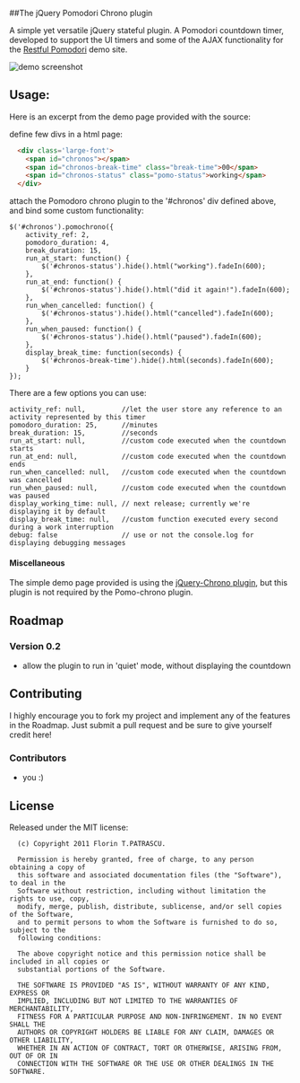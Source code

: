 ##The jQuery Pomodori Chrono plugin

A simple yet versatile jQuery stateful plugin. A Pomodori countdown timer, developed to support the UI timers and some of the AJAX functionality for the [Restful Pomodori](http://restfulpomodori.herokuapp.com) demo site.

![demo screenshot](https://github.com/florinpatrascu/pomo-chrono/raw/master/images/demo-screen.png)

## Usage:

Here is an excerpt from the demo page provided with the source:

define few divs in a html page:

````html
  <div class='large-font'>
    <span id="chronos"></span>
    <span id="chronos-break-time" class="break-time">00</span>
    <span id="chronos-status" class="pomo-status">working</span>
  </div>
````

attach the Pomodoro chrono plugin to the '#chronos' div defined above, and bind some custom functionality:  

    $('#chronos').pomochrono({
        activity_ref: 2,
        pomodoro_duration: 4,
        break_duration: 15,
        run_at_start: function() {
            $('#chronos-status').hide().html("working").fadeIn(600);
        },
        run_at_end: function() {
            $('#chronos-status').hide().html("did it again!").fadeIn(600);
        },
        run_when_cancelled: function() {
            $('#chronos-status').hide().html("cancelled").fadeIn(600);
        },
        run_when_paused: function() {
            $('#chronos-status').hide().html("paused").fadeIn(600);
        },
        display_break_time: function(seconds) {
            $('#chronos-break-time').hide().html(seconds).fadeIn(600);
        }
    }); 


There are a few options you can use:

    activity_ref: null,         //let the user store any reference to an activity represented by this timer
    pomodoro_duration: 25,      //minutes
    break_duration: 15,         //seconds
    run_at_start: null,         //custom code executed when the countdown starts
    run_at_end: null,           //custom code executed when the countdown ends
    run_when_cancelled: null,   //custom code executed when the countdown was cancelled
    run_when_paused: null,      //custom code executed when the countdown was paused
    display_working_time: null, // next release; currently we're displaying it by default
    display_break_time: null,   //custom function executed every second during a work interruption
    debug: false                // use or not the console.log for displaying debugging messages

#### Miscellaneous


The simple demo page provided is using the [jQuery-Chrono plugin](https://github.com/avk/jQuery-Chrono/tree/ecab45b09a674c3962e3c46e5e3f5467334b5d2a), but this plugin is not required by the Pomo-chrono plugin.

## Roadmap

### Version 0.2
- allow the plugin to run in 'quiet' mode, without displaying the countdown

## Contributing

I highly encourage you to fork my project and implement any of the features in the Roadmap. Just submit a pull request and be sure to give yourself credit here!

### Contributors
- you :)

License
-------
Released under the MIT license:

      (c) Copyright 2011 Florin T.PATRASCU.

      Permission is hereby granted, free of charge, to any person obtaining a copy of 
      this software and associated documentation files (the "Software"), to deal in the
      Software without restriction, including without limitation the rights to use, copy,
      modify, merge, publish, distribute, sublicense, and/or sell copies of the Software, 
      and to permit persons to whom the Software is furnished to do so, subject to the 
      following conditions:

      The above copyright notice and this permission notice shall be included in all copies or
      substantial portions of the Software.

      THE SOFTWARE IS PROVIDED "AS IS", WITHOUT WARRANTY OF ANY KIND, EXPRESS OR 
      IMPLIED, INCLUDING BUT NOT LIMITED TO THE WARRANTIES OF MERCHANTABILITY, 
      FITNESS FOR A PARTICULAR PURPOSE AND NON-INFRINGEMENT. IN NO EVENT SHALL THE 
      AUTHORS OR COPYRIGHT HOLDERS BE LIABLE FOR ANY CLAIM, DAMAGES OR OTHER LIABILITY, 
      WHETHER IN AN ACTION OF CONTRACT, TORT OR OTHERWISE, ARISING FROM, OUT OF OR IN 
      CONNECTION WITH THE SOFTWARE OR THE USE OR OTHER DEALINGS IN THE SOFTWARE.
